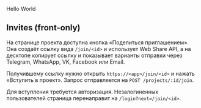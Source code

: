 Hello World

## Invites (front-only)

На странице проекта доступна кнопка «Поделиться приглашением». Она создаёт ссылку вида
`/join/<id>` и использует Web Share API, а на десктопе копирует ссылку и показывает
варианты отправки через Telegram, WhatsApp, VK, Facebook или Email.

Получившему ссылку нужно открыть `https://<app>/join/<id>` и нажать
«Вступить в проект». Запрос отправляется на `POST /projects/:id/join`.

Для вступления требуется авторизация. Незалогиненных пользователей страница
перенаправит на `/login?next=/join/<id>`.
